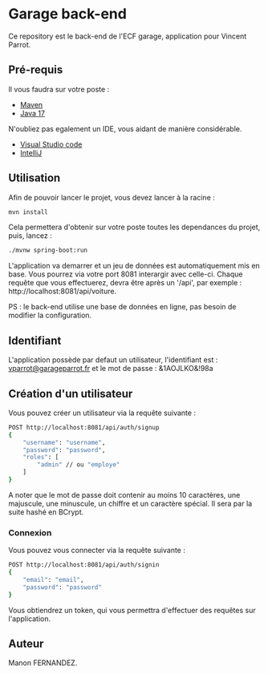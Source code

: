 
# Garage back-end

Ce repository est le back-end de l'ECF garage, application pour Vincent Parrot.


## Pré-requis
Il vous faudra sur votre poste :
- [Maven](https://dlcdn.apache.org/maven/maven-3/3.9.3/binaries/apache-maven-3.9.3-bin.zip)
- [Java 17](https://www.graalvm.org/downloads/#)

N'oubliez pas egalement un IDE, vous aidant de manière considérable.
- [Visual Studio code](https://code.visualstudio.com/)
- [IntelliJ](https://www.jetbrains.com/fr-fr/pycharm/download/)

## Utilisation

Afin de pouvoir lancer le projet, vous devez lancer à la racine :
```bash
mvn install 
 ```
Cela permettera d'obtenir sur votre poste toutes les dependances du projet, puis, lancez :
```bash
./mvnw spring-boot:run
```
L'application va demarrer et un jeu de données est automatiquement mis en base. Vous pourrez via votre port 8081 interargir avec celle-ci.
Chaque requête que vous effectuerez, devra être après un '/api', par exemple : http://localhost:8081/api/voiture.

PS : le back-end utilise une base de données en ligne, pas besoin de modifier la configuration.

## Identifiant

L'application possède par defaut un utilisateur, l'identifiant est : vparrot@garageparrot.fr et le mot de passe : &1AOJLKO&!98a

## Création d'un utilisateur

Vous pouvez créer un utilisateur via la requête suivante : 
```bash
POST http://localhost:8081/api/auth/signup
{
    "username": "username",
    "password": "password",
    "roles": [
        "admin" // ou "employe"
    ]
}
```
A noter que le mot de passe doit contenir au moins 10 caractères, une majuscule, une minuscule, un chiffre et un caractère spécial.
Il sera par la suite hashé en BCrypt.

### Connexion

Vous pouvez vous connecter via la requête suivante : 
```bash
POST http://localhost:8081/api/auth/signin
{
    "email": "email",
    "password": "password"
}
```
Vous obtiendrez un token, qui vous permettra d'effectuer des requêtes sur l'application.

## Auteur
Manon FERNANDEZ.



